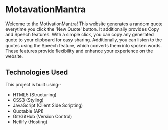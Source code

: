# MotavationMantra
Welcome to the MotivationMantra! This website generates a random quote everytime you click the 'New Quote' button. It additionally provides Copy and Speech features. With a simple click, you can copy any generated quote to your clipboard for easy sharing. Additionally, you can listen to the quotes using the Speech feature, which converts them into spoken words. These features provide flexibility and enhance your experience on the website.

## Technologies Used
This project is built using:-  
 - HTML5 (Structuring)  
 - CSS3 (Styling)  
 - JavaScript (Client Side Scripting)  
 - Quotable (API)  
 - Git/GitHub (Version Control)  
 - Netlify (Hosting)  
 
